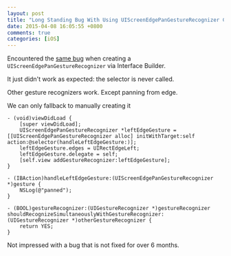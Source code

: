 ```yaml
---
layout: post
title: "Long Standing Bug With Using UIScreenEdgePanGestureRecognizer Created with Xcode Interface Builder"
date: 2015-04-08 16:05:55 +0800
comments: true
categories: [iOS]
---
```


Encountered the [same bug](http://stackoverflow.com/q/26256985/242682) when creating a `UIScreenEdgePanGestureRecognizer` via Interface Builder.

It just didn't work as expected: the selector is never called.

Other gesture recognizers work. Except panning from edge.

<!-- more -->

We can only fallback to manually creating it

```objc
- (void)viewDidLoad {
    [super viewDidLoad];
    UIScreenEdgePanGestureRecognizer *leftEdgeGesture = [[UIScreenEdgePanGestureRecognizer alloc] initWithTarget:self action:@selector(handleLeftEdgeGesture:)];
    leftEdgeGesture.edges = UIRectEdgeLeft;
    leftEdgeGesture.delegate = self;
    [self.view addGestureRecognizer:leftEdgeGesture];
}

- (IBAction)handleLeftEdgeGesture:(UIScreenEdgePanGestureRecognizer *)gesture {
    NSLog(@"panned");
}

- (BOOL)gestureRecognizer:(UIGestureRecognizer *)gestureRecognizer shouldRecognizeSimultaneouslyWithGestureRecognizer:(UIGestureRecognizer *)otherGestureRecognizer {
    return YES;
}
```

Not impressed with a bug that is not fixed for over 6 months.
